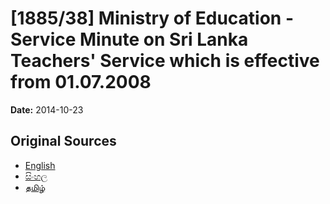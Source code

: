 # [1885/38] Ministry of Education - Service Minute on Sri Lanka Teachers' Service which is effective from 01.07.2008

**Date:** 2014-10-23

## Original Sources

- [English](https://documents.gov.lk/view/extra-gazettes/2014/10/1885-38_E.pdf)
- [සිංහල](https://documents.gov.lk/view/extra-gazettes/2014/10/1885-38_S.pdf)
- [தமிழ்](https://documents.gov.lk/view/extra-gazettes/2014/10/1885-38_T.pdf)
